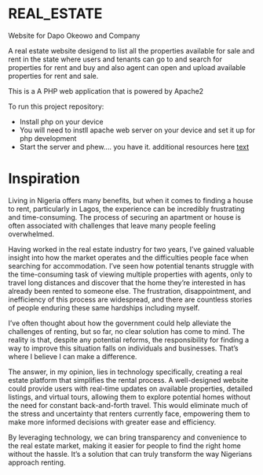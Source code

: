 # REAL_ESTATE
Website for Dapo Okeowo  and Company

A real estate website desigend to list all the properties available for sale and rent in the state where users and tenants can go to and search for properties for rent and buy and also agent can open and upload available properties for rent and sale.

This is a A PHP web application that is powered by Apache2

To run this project repository:
-   Install php on your device
-   You will need to instll apache web server on your device and set it up for php development
-   Start the server and phew.... you have it.
additional resources here [text](https://www.sitepoint.com/how-to-install-php-on-windows/)


# Inspiration
Living in Nigeria offers many benefits, but when it comes to finding a house to rent, particularly in Lagos, the experience can be incredibly frustrating and time-consuming. The process of securing an apartment or house is often associated with challenges that leave many people feeling overwhelmed.

Having worked in the real estate industry for two years, I’ve gained valuable insight into how the market operates and the difficulties people face when searching for accommodation. I’ve seen how potential tenants struggle with the time-consuming task of viewing multiple properties with agents, only to travel long distances and discover that the home they’re interested in has already been rented to someone else. The frustration, disappointment, and inefficiency of this process are widespread, and there are countless stories of people enduring these same hardships including myself.

I’ve often thought about how the government could help alleviate the challenges of renting, but so far, no clear solution has come to mind. The reality is that, despite any potential reforms, the responsibility for finding a way to improve this situation falls on individuals and businesses. That’s where I believe I can make a difference.

The answer, in my opinion, lies in technology specifically, creating a real estate platform that simplifies the rental process. A well-designed website could provide users with real-time updates on available properties, detailed listings, and virtual tours, allowing them to explore potential homes without the need for constant back-and-forth travel. This would eliminate much of the stress and uncertainty that renters currently face, empowering them to make more informed decisions with greater ease and efficiency.

By leveraging technology, we can bring transparency and convenience to the real estate market, making it easier for people to find the right home without the hassle. It’s a solution that can truly transform the way Nigerians approach renting.
